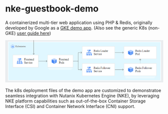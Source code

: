 # nke-guestbook-demo
A containerized multi-tier web application using PHP & Redis, originally developed by Google as a [GKE demo app](https://cloud.google.com/kubernetes-engine/docs/tutorials/guestbook). (Also see the generic K8s (non-GKE) [user guide here](https://kubernetes.io/docs/tutorials/stateless-application/guestbook/))

![diagram](assets/guestbook.png "Guestbook K8s Architecture")

The k8s deployment files of the demo app are customized to demonstratoe seamless integration with Nutanix Kubernetes Engine (NKE), by leveraging NKE platform capabilities such as out-of-the-box Container Storage Interface (CSI) and Container Network Interface (CNI) support. 
